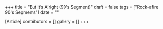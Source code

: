 +++
title = "But It’s Alright (90's Segment)"
draft = false
tags = ["Rock-afire 90's Segments"]
date = ""

[Article]
contributors = []
gallery = []
+++